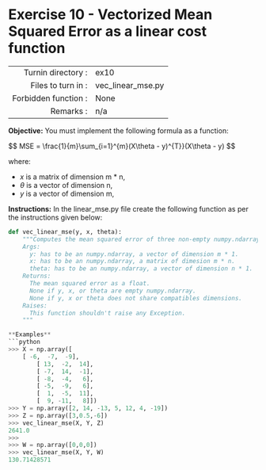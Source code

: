 # Exercise 10 - Vectorized Mean Squared Error as a linear cost function

|                         |                    |
| -----------------------:| ------------------ |
|   Turnin directory :    |  ex10              |
|   Files to turn in :    |  vec_linear_mse.py  |
|   Forbidden function :  |  None              |
|   Remarks :             |  n/a               |

**Objective:**
You must implement the following formula as a function:  

$$
MSE = \frac{1}{m}\sum_{i=1}^{m}(X\theta - y)^{T}}(X\theta - y)
$$

where:
- $x$ is a matrix of dimension m * n,
- $\theta$ is a vector of dimension n,
- $y$ is a vector of dimension m,

**Instructions:**
In the linear_mse.py file create the following function as per the instructions given below:
```python
def vec_linear_mse(y, x, theta):
    """Computes the mean squared error of three non-empty numpy.ndarray, without any for-loop. The three arrays must have compatible dimensions.
    Args:
      y: has to be an numpy.ndarray, a vector of dimension m * 1.
      x: has to be an numpy.ndarray, a matrix of dimesion m * n.
      theta: has to be an numpy.ndarray, a vector of dimension n * 1.
    Returns:
      The mean squared error as a float.
      None if y, x, or theta are empty numpy.ndarray.
      None if y, x or theta does not share compatibles dimensions.
    Raises:
      This function shouldn't raise any Exception.
    """

**Examples**
```python
>>> X = np.array([
	[ -6,  -7,  -9],
        [ 13,  -2,  14],
        [ -7,  14,  -1],
        [ -8,  -4,   6],
        [ -5,  -9,   6],
        [  1,  -5,  11],
        [  9, -11,   8]])
>>> Y = np.array([2, 14, -13, 5, 12, 4, -19])
>>> Z = np.array([3,0.5,-6])
>>> vec_linear_mse(X, Y, Z)
2641.0
>>>
>>> W = np.array([0,0,0])
>>> vec_linear_mse(X, Y, W)
130.71428571
```
